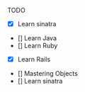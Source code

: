 TODO
- [x] Learn sinatra 
- []  Learn Java
- []  Learn Ruby
- [x]  Learn Rails 
- []  Mastering Objects
- []  Learn sinatra 